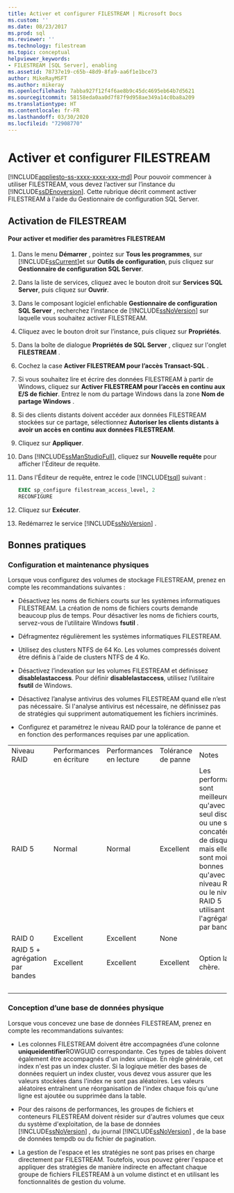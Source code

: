 ```yaml
---
title: Activer et configurer FILESTREAM | Microsoft Docs
ms.custom: ''
ms.date: 08/23/2017
ms.prod: sql
ms.reviewer: ''
ms.technology: filestream
ms.topic: conceptual
helpviewer_keywords:
- FILESTREAM [SQL Server], enabling
ms.assetid: 78737e19-c65b-48d9-8fa9-aa6f1e1bce73
author: MikeRayMSFT
ms.author: mikeray
ms.openlocfilehash: 7abba927f12f4f6ae8b9c45dc4695eb64b7d5621
ms.sourcegitcommit: 58158eda0aa0d7f87f9d958ae349a14c0ba8a209
ms.translationtype: HT
ms.contentlocale: fr-FR
ms.lasthandoff: 03/30/2020
ms.locfileid: "72908770"
---
```

# <a name="enable-and-configure-filestream"></a>Activer et configurer FILESTREAM

[!INCLUDE[appliesto-ss-xxxx-xxxx-xxx-md](../../includes/appliesto-ss-xxxx-xxxx-xxx-md.md)]
  Pour pouvoir commencer à utiliser FILESTREAM, vous devez l’activer sur l’instance du [!INCLUDE[ssDEnoversion](../../includes/ssdenoversion-md.md)]. Cette rubrique décrit comment activer FILESTREAM à l'aide du Gestionnaire de configuration SQL Server.  
  
##  <a name="enabling-filestream"></a><a name="enabling"></a> Activation de FILESTREAM  
  
#### <a name="to-enable-and-change-filestream-settings"></a>Pour activer et modifier des paramètres FILESTREAM  
  
1.  Dans le menu **Démarrer** , pointez sur **Tous les programmes**, sur [!INCLUDE[ssCurrent](../../includes/sscurrent-md.md)]et sur **Outils de configuration**, puis cliquez sur **Gestionnaire de configuration SQL Server**.  
  
2.  Dans la liste de services, cliquez avec le bouton droit sur **Services SQL Server**, puis cliquez sur **Ouvrir**.  
  
3.  Dans le composant logiciel enfichable **Gestionnaire de configuration SQL Server** , recherchez l’instance de [!INCLUDE[ssNoVersion](../../includes/ssnoversion-md.md)] sur laquelle vous souhaitez activer FILESTREAM.  
  
4.  Cliquez avec le bouton droit sur l’instance, puis cliquez sur **Propriétés**.  
  
5.  Dans la boîte de dialogue **Propriétés de SQL Server** , cliquez sur l'onglet **FILESTREAM** .  
  
6.  Cochez la case **Activer FILESTREAM pour l’accès Transact-SQL** .  
  
7.  Si vous souhaitez lire et écrire des données FILESTREAM à partir de Windows, cliquez sur **Activer FILESTREAM pour l’accès en continu aux E/S de fichier**. Entrez le nom du partage Windows dans la zone **Nom de partage Windows** .  
  
8.  Si des clients distants doivent accéder aux données FILESTREAM stockées sur ce partage, sélectionnez **Autoriser les clients distants à avoir un accès en continu aux données FILESTREAM**.  
  
9. Cliquez sur **Appliquer**.  
  
10. Dans [!INCLUDE[ssManStudioFull](../../includes/ssmanstudiofull-md.md)], cliquez sur **Nouvelle requête** pour afficher l'Éditeur de requête.  
  
11. Dans l'Éditeur de requête, entrez le code [!INCLUDE[tsql](../../includes/tsql-md.md)] suivant :  
  
    ```sql  
    EXEC sp_configure filestream_access_level, 2  
    RECONFIGURE  
    ```  
  
12. Cliquez sur **Exécuter**.  
  
13. Redémarrez le service [!INCLUDE[ssNoVersion](../../includes/ssnoversion-md.md)] .  

##  <a name="best-practices"></a><a name="best"></a> Bonnes pratiques  
  
###  <a name="physical-configuration-and-maintenance"></a><a name="config"></a> Configuration et maintenance physiques  
 Lorsque vous configurez des volumes de stockage FILESTREAM, prenez en compte les recommandations suivantes :  
  
-   Désactivez les noms de fichiers courts sur les systèmes informatiques FILESTREAM. La création de noms de fichiers courts demande beaucoup plus de temps. Pour désactiver les noms de fichiers courts, servez-vous de l’utilitaire Windows **fsutil** .  
  
-   Défragmentez régulièrement les systèmes informatiques FILESTREAM.  
  
-   Utilisez des clusters NTFS de 64 Ko. Les volumes compressés doivent être définis à l'aide de clusters NTFS de 4 Ko.  
  
-   Désactivez l’indexation sur les volumes FILESTREAM et définissez **disablelastaccess**. Pour définir **disablelastaccess**, utilisez l’utilitaire **fsutil** de Windows.  
  
-   Désactivez l’analyse antivirus des volumes FILESTREAM quand elle n’est pas nécessaire. Si l'analyse antivirus est nécessaire, ne définissez pas de stratégies qui suppriment automatiquement les fichiers incriminés.  
  
-   Configurez et paramétrez le niveau RAID pour la tolérance de panne et en fonction des performances requises par une application.  
  
||||||  
|-|-|-|-|-|  
|Niveau RAID|Performances en écriture|Performances en lecture|Tolérance de panne|Notes|  
|RAID 5|Normal|Normal|Excellent|Les performances sont meilleures qu'avec un seul disque ou une simple concaténation de disques, mais elles sont moins bonnes qu'avec le niveau RAID 0 ou le niveau RAID 5 utilisant l'agrégation par bandes.|  
|RAID 0|Excellent|Excellent|None||  
|RAID 5 + agrégation par bandes|Excellent|Excellent|Excellent|Option la plus chère.|  
| &nbsp; | &nbsp; | &nbsp; | &nbsp; | &nbsp; |
  
  
###  <a name="physical-database-design"></a><a name="database"></a> Conception d’une base de données physique  
 Lorsque vous concevez une base de données FILESTREAM, prenez en compte les recommandations suivantes:  
  
-   Les colonnes FILESTREAM doivent être accompagnées d’une colonne **uniqueidentifier**ROWGUID correspondante. Ces types de tables doivent également être accompagnés d'un index unique. En règle générale, cet index n'est pas un index cluster. Si la logique métier des bases de données requiert un index cluster, vous devez vous assurer que les valeurs stockées dans l'index ne sont pas aléatoires. Les valeurs aléatoires entraînent une réorganisation de l'index chaque fois qu'une ligne est ajoutée ou supprimée dans la table.  
  
-   Pour des raisons de performances, les groupes de fichiers et conteneurs FILESTREAM doivent résider sur d'autres volumes que ceux du système d'exploitation, de la base de données [!INCLUDE[ssNoVersion](../../includes/ssnoversion-md.md)] , du journal [!INCLUDE[ssNoVersion](../../includes/ssnoversion-md.md)] , de la base de données tempdb ou du fichier de pagination.  
  
-   La gestion de l'espace et les stratégies ne sont pas prises en charge directement par FILESTREAM. Toutefois, vous pouvez gérer l'espace et appliquer des stratégies de manière indirecte en affectant chaque groupe de fichiers FILESTREAM à un volume distinct et en utilisant les fonctionnalités de gestion du volume.  
  
  
